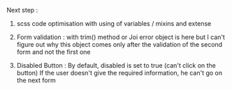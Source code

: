 Next step : 

1. scss code optimisation with using of variables / mixins and extense 

2. Form validation : with trim() method or Joi
error object is here but I can't figure out why this object comes only after the validation of the second form and not the first one

3. Disabled Button : By default, disabled is set to true (can't click on the button)
If the user doesn't give the required information, he can't go on the next form 